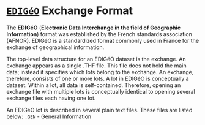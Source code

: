 # [`EDIGéO`](https://www.data.gouv.fr/s/resources/plan-cadastral-informatise/20170906-150737/standard_edigeo_2013.pdf) Exchange Format

The **EDIGéO** (__Electronic Data Interchange in the field of Geographic Information__) format was established
by the French standards association (AFNOR). EDIGéO is a standardized format commonly used in France for
the exchange of geographical information.

The top-level data structure for an EDIGéO dataset is the exchange. An exchange appears as a single .THF file.
This file does not hold the main data; instead it specifies which lots belong to the exchange. An exchange,
therefore, consists of one or more lots. A lot in EDIGéO is conceptually a dataset. Within a lot, all data is
self-contained. Therefore, opening an exchange file with multiple lots is conceptually identical to opening
several exchange files each having one lot.

An EDIGéO lot is described in several plain text files. These files are listed below:
`.GEN` - General Information
